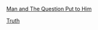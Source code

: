 [Man and The Question Put to Him ](man_and_his_question.md)

[Truth](truth_construction_confusion.md)